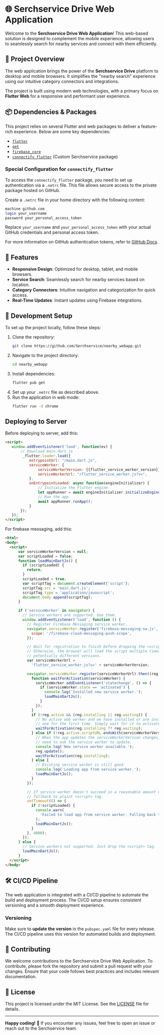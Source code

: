 # 🌐 Serchservice Drive Web Application

Welcome to the **Serchservice Drive Web Application**! This web-based solution is designed to complement the mobile experience, allowing users to seamlessly search for nearby services and connect with them efficiently.

## 🚀 Project Overview

The web application brings the power of the **Serchservice Drive** platform to desktop and mobile browsers. It simplifies the "nearby search" experience using our intuitive category connectors and integrations.

The project is built using modern web technologies, with a primary focus on **Flutter Web** for a responsive and performant user experience.

## 📦 Dependencies & Packages

This project relies on several Flutter and web packages to deliver a feature-rich experience. Below are some key dependencies:

- [`flutter`](https://flutter.dev/)
- [`get`](https://pub.dev/packages/get)
- [`firebase_core`](https://pub.dev/packages/firebase_core)
- [`connectify_flutter`](https://github.com/Serchservice/connectify_flutter) (Custom Serchservice package)

### Special Configuration for `connectify_flutter`

To access the `connectify_flutter` package, you need to set up authentication via a `.netrc` file. This file allows secure access to the private package hosted on GitHub.

Create a `.netrc` file in your home directory with the following content:

```bash
machine github.com
login your_username
password your_personal_access_token
```

Replace `your_username` and `your_personal_access_token` with your actual GitHub credentials and personal access token.

For more information on GitHub authentication tokens, refer to [GitHub Docs](https://docs.github.com/en/rest).

## 🌟 Features

- **Responsive Design**: Optimized for desktop, tablet, and mobile browsers.
- **Service Search**: Seamlessly search for nearby services based on location.
- **Category Connectors**: Intuitive navigation and categorization for quick access.
- **Real-Time Updates**: Instant updates using Firebase integrations.

## 🚧 Development Setup

To set up the project locally, follow these steps:

1. Clone the repository:
   ```bash
   git clone https://github.com/Serchservice/nearby_webapp.git
   ```
2. Navigate to the project directory:
   ```bash
   cd nearby_webapp
   ```
3. Install dependencies:
   ```bash
   flutter pub get
   ```
4. Set up your `.netrc` file as described above.
5. Run the application in web mode:
   ```bash
   flutter run -d chrome
   ```

## Deploying to Server
Before deploying to server, add this:

```html
<script>
   window.addEventListener('load', function(ev) {
       // Download main.dart.js
        _flutter.loader.load({
           entrypointUrl: "/main.dart.js",
           serviceWorker: {
               serviceWorkerVersion: {{flutter_service_worker_version}},
               serviceWorkerUrl: "/flutter_service_worker.js?v=",
           },
           onEntrypointLoaded: async function(engineInitializer) {
               // Initialize the Flutter engine
               let appRunner = await engineInitializer.initializeEngine({useColorEmoji: true,});
               // Run the app
               await appRunner.runApp();
           }
       });
   });
</script>
```

For firebase messaging, add this:
```html
<html>
<body>
  <script>
      var serviceWorkerVersion = null;
      var scriptLoaded = false;
      function loadMainDartJs() {
        if (scriptLoaded) {
          return;
        }
        scriptLoaded = true;
        var scriptTag = document.createElement('script');
        scriptTag.src = 'main.dart.js';
        scriptTag.type = 'application/javascript';
        document.body.append(scriptTag);
      }

      if ('serviceWorker' in navigator) {
        // Service workers are supported. Use them.
        window.addEventListener('load', function () {
          // Register Firebase Messaging service worker.
          navigator.serviceWorker.register('firebase-messaging-sw.js', {
            scope: '/firebase-cloud-messaging-push-scope',
          });

          // Wait for registration to finish before dropping the <script> tag.
          // Otherwise, the browser will load the script multiple times,
          // potentially different versions.
          var serviceWorkerUrl =
            'flutter_service_worker.js?v=' + serviceWorkerVersion;

          navigator.serviceWorker.register(serviceWorkerUrl).then((reg) => {
            function waitForActivation(serviceWorker) {
              serviceWorker.addEventListener('statechange', () => {
                if (serviceWorker.state == 'activated') {
                  console.log('Installed new service worker.');
                  loadMainDartJs();
                }
              });
            }
            if (!reg.active && (reg.installing || reg.waiting)) {
              // No active web worker and we have installed or are installing
              // one for the first time. Simply wait for it to activate.
              waitForActivation(reg.installing ?? reg.waiting);
            } else if (!reg.active.scriptURL.endsWith(serviceWorkerVersion)) {
              // When the app updates the serviceWorkerVersion changes, so we
              // need to ask the service worker to update.
              console.log('New service worker available.');
              reg.update();
              waitForActivation(reg.installing);
            } else {
              // Existing service worker is still good.
              console.log('Loading app from service worker.');
              loadMainDartJs();
            }
          });

          // If service worker doesn't succeed in a reasonable amount of time,
          // fallback to plaint <script> tag.
          setTimeout(() => {
            if (!scriptLoaded) {
              console.warn(
                'Failed to load app from service worker. Falling back to plain <script> tag.'
              );
              loadMainDartJs();
            }
          }, 4000);
        });
      } else {
        // Service workers not supported. Just drop the <script> tag.
        loadMainDartJs();
      }
  </script>
</body>
```

## 🛠️ CI/CD Pipeline

The web application is integrated with a CI/CD pipeline to automate the build and deployment process. The CI/CD setup ensures consistent versioning and a smooth deployment experience.

### Versioning

Make sure to **update the version** in the `pubspec.yaml` file for every release. The CI/CD pipeline uses this version for automated builds and deployment.

## 🤝 Contributing

We welcome contributions to the Serchservice Drive Web Application. To contribute, please fork the repository and submit a pull request with your changes. Ensure that your code follows best practices and includes relevant documentation.

## 📄 License

This project is licensed under the MIT License. See the [LICENSE](LICENSE) file for details.

---

**Happy coding!** 🎉 If you encounter any issues, feel free to open an issue or reach out to the Serchservice team.
